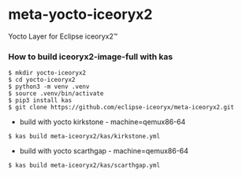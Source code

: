 # meta-yocto-iceoryx2

Yocto Layer for Eclipse iceoryx2™

### How to build iceoryx2-image-full with kas

```
$ mkdir yocto-iceoryx2
$ cd yocto-iceoryx2
$ python3 -m venv .venv
$ source .venv/bin/activate
$ pip3 install kas
$ git clone https://github.com/eclipse-iceoryx/meta-iceoryx2.git
```

- build with yocto kirkstone - machine=qemux86-64

```
$ kas build meta-iceoryx2/kas/kirkstone.yml
```

- build with yocto scarthgap - machine=qemux86-64

```
$ kas build meta-iceoryx2/kas/scarthgap.yml
```
